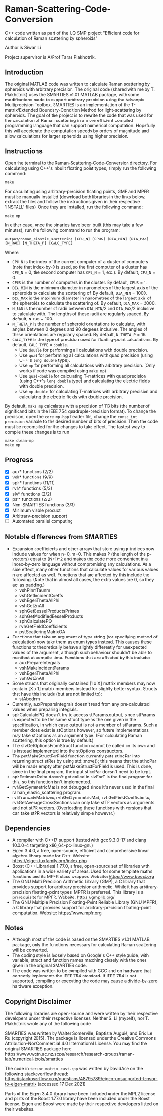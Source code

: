 # Raman-Scattering-Code-Conversion
C++ code written as part of the UQ SMP project "Efficient code for calculation of Raman scattering by spheroids"

Author is Siwan Li

Project supervisor is A/Prof Taras Plakhotnik.

## Introduction

The original MATLAB code was written to calculate Raman scattering by spheroids with arbitrary precision. The original code (shared with me by T. Plakhotnik) uses the SMARTIES v1.01 MATLAB package, with some modifications made to support arbitrary precision using the Advanpix Multiprecision Toolbox. SMARTIES is an implementation of the T-matrix/Extended Boundary-Condition Method for light-scattering by spheroids. The goal of the project is to rewrite the code that was used for the calculation of Raman scattering in a more efficient compiled programming language that can support numerical computation. Hopefully this will accelerate the computation speeds by orders of magnitude and allow calculations for larger spheroids using higher precision.

## Instructions

Open the terminal to the Raman-Scattering-Code-Conversion directory. For calculating using C++'s inbuilt floating point types, simply run the following command:
```
make
```

For calculating using arbitrary-precision floating points, GMP and MPFR must be manually installed (download both libraries in the links below, extract the files and follow the instructions given in their respective 'INSTALL' files). Once they are installed, run the following command:
```
make mp
```

In either case, once the binaries have been built (this may take a few minutes), run the following command to run the program:
```
output/raman_elastic_scattering [CPU_N] [CPUS] [DIA_MIN] [DIA_MAX] [N_RAD] [N_THETA_P] [CALC_TYPE]
```
Where:
- `CPU_N` is the index of the current computer of a cluster of computers (note that index-by-0 is used, so the first computer of a cluster has `CPU_N` = 0, the second computer has `CPU_N` = 1, etc.). By default, `CPU_N` = 0.
- `CPUS` is the number of computers in the cluster. By default, `CPUS` = 1.
- `DIA_MIN` is the minimum diameter in nanometres of the largest axis of the spheroids to calculate the scattering of. By default, `DIA_MIN` = 1000.
- `DIA_MAX` is the maximum diameter in nanometres of the largest axis of the spheroids to calculate the scattering of. By default, `DIA_MAX` = 2000.
- `N_RAD` is the number of radii between `DIA_MIN`/2 and `DIA_MAX`/2 inclusive to calculate with. The lengths of these radii are regularly spaced. By default, `N_RAD` = 100.
- `N_THETA_P` is the number of spheroid orientations to calculate, with angles between 0 degrees and 90 degrees inclusive. The angles of these orientations are regularly spaced. By default, `N_THETA_P` = 19.
- `CALC_TYPE` is the type of precision used for floating-point calculations. By default, `CALC_TYPE` = `double`.
  - Use `double` for performing all calculations with double precision.
  - Use `quad` for performing all calculations with quad precision (using C++'s `long double` type).
  - Use `mp` for performing all calculations with arbitrary precision. (Only works if code was compiled using `make mp`)
  - Use `quad-double` for calculating T-matrices with quad precision (using C++'s `long double` type) and calculating the electric fields with double precision.
  - Use `mp-double` for calculating T-matrices with arbitrary precision and calculating the electric fields with double precision.

By default, `make mp` calculates with a precision of 113 bits (the number of significand bits in the IEEE 754 quadruple-precision format). To change the precision, open the `core_mp.hpp` header file, change the `const int precision` variable to the desired number of bits of precision. Then the code must be recompiled for the changes to take effect. The fastest way to compile these changes is to run
```
make clean-mp
make mp
```

## Progress

  - [x] aux* functions (2/2)
  - [x] vsh* functions (9/9)
  - [x] sph* functions (11/11)
  - [x] rvh* functions (5/3)
  - [x] slv* functions (2/2)
  - [x] pst* functions (2/2)
  - [x] Non-SMARTIES functions (3/3)
  - [x] Minimum viable product
  - [x] Arbitrary-precision support
  - [ ] Automated parallel computing

## Notable differences from SMARTIES

- Expansion coefficients and other arrays that store using p-indices now include values for when n=0, m=0. This makes P (the length of the p-vectors) equal to (N+1)^2 and makes the code more convenient in a index-by-zero language without compromising any calculations. As a side effect, many other functions that calculate values for various values n are affected as well. Functions that are affected by this include the following. (Note that in almost all cases, the extra values are 0, so they act as padding.)
  - vshPinmTaunm
  - vshGetIncidentCoeffs
  - vshEgenThetaAllPhi
  - vshGetZnAll
  - sphGetBesselProductsPrimes
  - sphGetModifiedBesselProducts
  - sphCalculatePQ
  - rvhGetFieldCoefficients
  - pstScatteringMatrixOA
- Functions that take an argument of type string (for specifying method of calculation) now take them as enum types instead. This causes these functions to theoretically behave slightly differently for unexpected values of the argument, although such behaviour shouldn't be able to manifest at compile-time. Functions that are affected by this include:
  - auxPrepareIntegrals
  - vshMakeIncidentParams
  - vshEgenThetaAllPhi
  - vshGetZnAll
- Some structs that originally contained [1 x X] matrix members may now contain [X x 1] matrix members instead for slightly better syntax. Structs that have this include (but are not limited to):
  - stAbcdnm
- Currently, auxPrepareIntegrals doesn't read from any pre-calculated values when preparing integrals.
- sphCalculatePQ doesn't try to access stParams.output, since stParams is expected to be the same struct type as the one given in the specification, in which case output is not a member of stParams. Such a member does exist in stOptions however, so future implementations may take stOptions as an argument type. (For calculating Raman scattering, this option is true by default.)
- The slvGetOptionsFromStruct function cannot be called on its own and is instead implemented into the stOptions constructors.
- The pstMakeStructForField function currently puts stIncPar into returning struct stRes by using std::move(); this means that the stIncPar will be made empty after pstMakeStructForField is used. This is done, since in the final program, the input stIncPar doesn't need to be kept.
- sphEstimateDelta doesn't get called in slvForT in the final program for this, so this function isn't implemented.
- rvhGetSymmetricMat is not debugged since it's never used in the final raman_elastic_scattering program.
- rvhTruncateMatrices, rvhGetSymmetricMat, rvhGetFieldCoefficients, rvhGetAverageCrossSections can only take stTR vectors as arguments and not stPR vectors. (Overloading these functions with versions that can take stPR vectors is relatively simple however.)

## Dependencies

- A compiler with C++17 support (tested with gcc 9.3.0-17 and clang 10.0.0-4 targeting x86_64-pc-linux-gnu)
- Eigen 3.4.0, a free, open-source, efficient and comprehensive linear algebra library made for C++. Website: https://eigen.tuxfamily.org/index.php
- Boost (C++ Libraries) 1.77.0, a free, open-source set of libraries with applications in a wide variety of areas. Used for some template maths functions and its MPFR class wrapper. Website: https://www.boost.org
- The GNU Multi Precision Arithmetic Library (GMP), a C library that provides support for arbitrary precision arithmetic. While it has arbitrary-precision floating-point types, MPFR is preferred. This library is a prerequisite for MPFR. Website: https://gmplib.org/
- The GNU Multiple Precision Floating-Point Reliable Library (GNU MPFR), a C library that provides support for arbitrary-precision floating-point computation. Website: https://www.mpfr.org

## Notes

- Although most of the code is based on the SMARTIES v1.01 MATLAB package, only the functions necessary for calculating Raman scattering will be converted.
- The coding style is loosely based on Google's C++ style guide, with variable, struct and function names matching closely with the ones given in the original SMARTIES code.
- The code was written to be compiled with GCC and on hardware that correctly implements the IEEE 754 standard. If IEEE 754 is not supported, compiling or executing the code may cause a divide-by-zero hardware exception.

## Copyright Disclaimer

The following libraries are open-source and were written by their respective developers under their respective licenses. Neither S. Li (myself), nor T. Plakhotnik wrote any of the following code.

SMARTIES was written by Walter Somerville, Baptiste Auguié, and Eric Le Ru (copyright 2015). The package is licensed under the Creative Commons Attribution-NonCommercial 4.0 International License. You may find the original SMARTIES package here:
https://www.wgtn.ac.nz/scps/research/research-groups/raman-lab/numerical-tools/smarties

The code in `tensor_matrix_cast.hpp` was written by DavidAce on the following stackoverflow thread: https://stackoverflow.com/questions/48795789/eigen-unsupported-tensor-to-eigen-matrix (accessed 17 Dec 2021)

Parts of the Eigen 3.4.0 library have been included under the MPL2 license and parts of the Boost 1.77.0 library have been included under the Boost license. Eigen and Boost were made by their respective developers listed on their websites.
